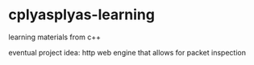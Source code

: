 # cplyasplyas-learning
learning materials from c++

eventual project idea: http web engine that allows for packet inspection 
